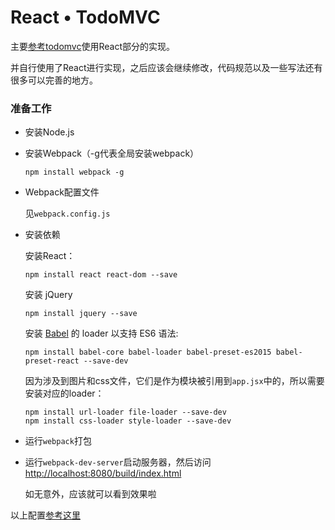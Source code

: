 # React • TodoMVC

主要[参考todomvc](https://github.com/tastejs/todomvc/tree/master/examples/react)使用React部分的实现。

并自行使用了React进行实现，之后应该会继续修改，代码规范以及一些写法还有很多可以完善的地方。

### 准备工作

* 安装Node.js

* 安装Webpack（-g代表全局安装webpack）

  ```
  npm install webpack -g
  ```

* Webpack配置文件

  见`webpack.config.js`

* 安装依赖

  安装React：

  ```
  npm install react react-dom --save
  ```

  安装 jQuery

  ```
  npm install jquery --save
  ```

  安装 [Babel](https://babeljs.io/) 的 loader 以支持 ES6 语法:

  ```
  npm install babel-core babel-loader babel-preset-es2015 babel-preset-react --save-dev
  ```

  因为涉及到图片和css文件，它们是作为模块被引用到`app.jsx`中的，所以需要安装对应的loader：

  ```
  npm install url-loader file-loader --save-dev
  npm install css-loader style-loader --save-dev
  ```

* 运行`webpack`打包

* 运行`webpack-dev-server`启动服务器，然后访问[http://localhost:8080/build/index.html](http://localhost:8080/build/index.html)

  如无意外，应该就可以看到效果啦

以上配置[参考这里](https://github.com/theJian/build-a-hn-front-page)
